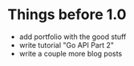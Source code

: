 # Things before 1.0
- add portfolio with the good stuff
- write tutorial "Go API Part 2"
- write a couple more blog posts
